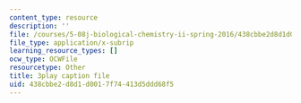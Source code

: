 ```yaml
---
content_type: resource
description: ''
file: /courses/5-08j-biological-chemistry-ii-spring-2016/438cbbe2d8d1d0017f74413d5ddd68f5_3cwTBMI346I.srt
file_type: application/x-subrip
learning_resource_types: []
ocw_type: OCWFile
resourcetype: Other
title: 3play caption file
uid: 438cbbe2-d8d1-d001-7f74-413d5ddd68f5
---
```

